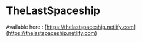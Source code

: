 # TheLastSpaceship

Available here : [https://thelastspaceship.netlify.com](https://thelastspaceship.netlify.com)